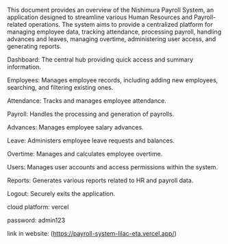 This document provides an overview of the Nishimura Payroll System, an application designed to streamline various Human Resources and Payroll-related operations. The system aims to provide a centralized platform for managing employee data, tracking attendance, processing payroll, handling advances and leaves, managing overtime, administering user access, and generating reports.

Dashboard: The central hub providing quick access and summary information.

Employees: Manages employee records, including adding new employees, searching, and filtering existing ones.

Attendance: Tracks and manages employee attendance.

Payroll: Handles the processing and generation of payrolls.

Advances: Manages employee salary advances.

Leave: Administers employee leave requests and balances.

Overtime: Manages and calculates employee overtime.

Users: Manages user accounts and access permissions within the system.

Reports: Generates various reports related to HR and payroll data.

Logout: Securely exits the application.

cloud platform: vercel

password: admin123

link in website: (https://payroll-system-lilac-eta.vercel.app/)

